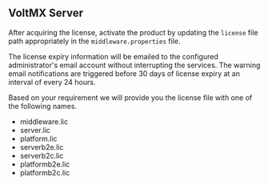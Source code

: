 ﻿

VoltMX Server
-----------

After acquiring the license, activate the product by updating the `license` file path appropriately in the `middleware.properties` file.

The license expiry information will be emailed to the configured administrator's email account without interrupting the services. The warning email notifications are triggered before 30 days of license expiry at an interval of every 24 hours.

Based on your requirement we will provide you the license file with one of the following names.

*   middleware.lic
*   server.lic
*   platform.lic
*   serverb2e.lic
*   serverb2c.lic
*   platformb2e.lic
*   platformb2c.lic
